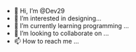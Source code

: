 - 👋 Hi, I’m @Dev29
- 👀 I’m interested in designing...
- 🌱 I’m currently learning programming ...
- 💞️ I’m looking to collaborate on ...
- 📫 How to reach me  ...

<!---
nameD29/nameD29 is a ✨ special ✨ repository because its `README.md` (this file) appears on your GitHub profile.
You can click the Preview link to take a look at your changes.
--->
